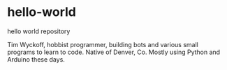 # hello-world
hello world repository

Tim Wyckoff, hobbist programmer, building bots and various small programs to learn to code. Native of Denver, Co. Mostly using Python and Arduino these days.
